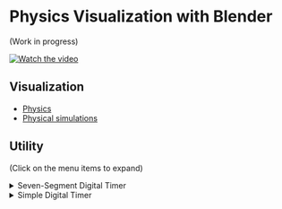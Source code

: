 # Physics Visualization with Blender

(Work in progress)

[![Watch the video](https://img.youtube.com/vi/VYyuJVpb2LU/default.jpg)](https://youtu.be/VYyuJVpb2LU)

## Visualization

- [Physics](./Physics)
- [Physical simulations](./Simulation)

## Utility

(Click on the menu items to expand)

<details><summary>Seven-Segment Digital Timer</summary>

[Blender file](Util/seven_segment.blend)

This digital timer animation, which was generated by a Python script on Blender, can be inserted into physical animations to show elapsed time from the start.

https://user-images.githubusercontent.com/11053654/207276813-fa64358f-e990-455d-bcb9-a943714190fe.mp4
  
 </details>

<details><summary>Simple Digital Timer</summary>

[Blender file](Util/timer.blend)

This is a simple timer with a Python script.

<img src="Util/timer.jpg" width=600>

</details>
